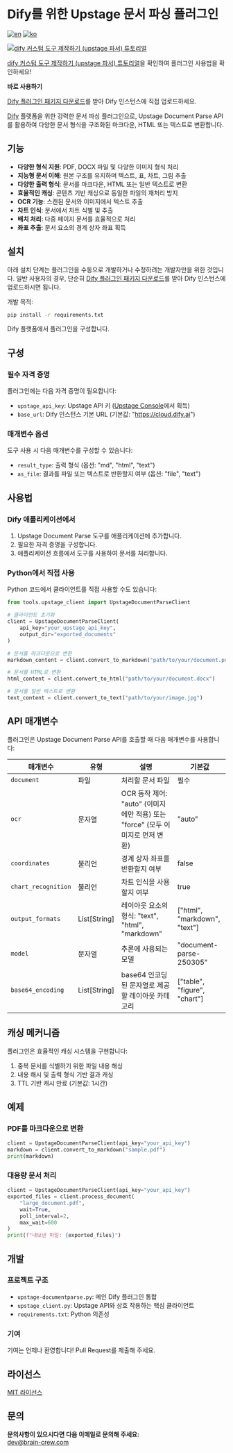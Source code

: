 # Dify를 위한 Upstage 문서 파싱 플러그인

[![en](https://img.shields.io/badge/lang-English-blue.svg)](README.md)
[![ko](https://img.shields.io/badge/lang-한국어-red.svg)](README_KO.md)

[![dify 커스텀 도구 제작하기 (upstage 파서) 튜토리얼](https://img.youtube.com/vi/xWG4nYBZTsE/0.jpg)](https://youtu.be/xWG4nYBZTsE)

[dify 커스텀 도구 제작하기 (upstage 파서) 튜토리얼](https://youtu.be/xWG4nYBZTsE)을 확인하여 플러그인 사용법을 확인하세요!

**바로 사용하기** 

[Dify 플러그인 패키지 다운로드](https://www.dropbox.com/scl/fi/ehbl0zmd409njmq2tmya3/upstage-documentparse.difypkg?rlkey=my8l73m70emtnc9fi1mo0tvg7&st=a10wvxty&dl=0)를 받아 Dify 인스턴스에 직접 업로드하세요.

[Dify](https://dify.ai) 플랫폼을 위한 강력한 문서 파싱 플러그인으로, Upstage Document Parse API를 활용하여 다양한 문서 형식을 구조화된 마크다운, HTML 또는 텍스트로 변환합니다.


## 기능

- **다양한 형식 지원**: PDF, DOCX 파일 및 다양한 이미지 형식 처리
- **지능형 문서 이해**: 원본 구조를 유지하며 텍스트, 표, 차트, 그림 추출
- **다양한 출력 형식**: 문서를 마크다운, HTML 또는 일반 텍스트로 변환
- **효율적인 캐싱**: 콘텐츠 기반 캐싱으로 동일한 파일의 재처리 방지
- **OCR 기능**: 스캔된 문서와 이미지에서 텍스트 추출
- **차트 인식**: 문서에서 차트 식별 및 추출
- **배치 처리**: 다중 페이지 문서를 효율적으로 처리
- **좌표 추출**: 문서 요소의 경계 상자 좌표 획득

## 설치

아래 설치 단계는 플러그인을 수동으로 개발하거나 수정하려는 개발자만을 위한 것입니다. 일반 사용자의 경우, 단순히 [Dify 플러그인 패키지 다운로드](https://www.dropbox.com/scl/fi/ehbl0zmd409njmq2tmya3/upstage-documentparse.difypkg?rlkey=my8l73m70emtnc9fi1mo0tvg7&st=a10wvxty&dl=0)를 받아 Dify 인스턴스에 업로드하시면 됩니다.

개발 목적:

```bash
pip install -r requirements.txt
```

Dify 플랫폼에서 플러그인을 구성합니다.

## 구성

### 필수 자격 증명

플러그인에는 다음 자격 증명이 필요합니다:

- `upstage_api_key`: Upstage API 키 ([Upstage Console](https://console.upstage.ai)에서 획득)
- `base_url`: Dify 인스턴스 기본 URL (기본값: "https://cloud.dify.ai")

### 매개변수 옵션

도구 사용 시 다음 매개변수를 구성할 수 있습니다:

- `result_type`: 출력 형식 (옵션: "md", "html", "text")
- `as_file`: 결과를 파일 또는 텍스트로 반환할지 여부 (옵션: "file", "text")

## 사용법

### Dify 애플리케이션에서

1. Upstage Document Parse 도구를 애플리케이션에 추가합니다.
2. 필요한 자격 증명을 구성합니다.
3. 애플리케이션 흐름에서 도구를 사용하여 문서를 처리합니다.

### Python에서 직접 사용

Python 코드에서 클라이언트를 직접 사용할 수도 있습니다:

```python
from tools.upstage_client import UpstageDocumentParseClient

# 클라이언트 초기화
client = UpstageDocumentParseClient(
    api_key="your_upstage_api_key",
    output_dir="exported_documents"
)

# 문서를 마크다운으로 변환
markdown_content = client.convert_to_markdown("path/to/your/document.pdf")

# 문서를 HTML로 변환
html_content = client.convert_to_html("path/to/your/document.docx")

# 문서를 일반 텍스트로 변환
text_content = client.convert_to_text("path/to/your/image.jpg")
```

## API 매개변수

플러그인은 Upstage Document Parse API를 호출할 때 다음 매개변수를 사용합니다:

| 매개변수 | 유형 | 설명 | 기본값 |
|-----------|------|-------------|---------|
| `document` | 파일 | 처리할 문서 파일 | 필수 |
| `ocr` | 문자열 | OCR 동작 제어: "auto" (이미지에만 적용) 또는 "force" (모두 이미지로 먼저 변환) | "auto" |
| `coordinates` | 불리언 | 경계 상자 좌표를 반환할지 여부 | false |
| `chart_recognition` | 불리언 | 차트 인식을 사용할지 여부 | true |
| `output_formats` | List[String] | 레이아웃 요소의 형식: "text", "html", "markdown" | ["html", "markdown", "text"] |
| `model` | 문자열 | 추론에 사용되는 모델 | "document-parse-250305" |
| `base64_encoding` | List[String] | base64 인코딩된 문자열로 제공할 레이아웃 카테고리 | ["table", "figure", "chart"] |

## 캐싱 메커니즘

플러그인은 효율적인 캐싱 시스템을 구현합니다:

1. 중복 문서를 식별하기 위한 파일 내용 해싱
2. 내용 해시 및 출력 형식 기반 결과 캐싱
3. TTL 기반 캐시 만료 (기본값: 1시간)

## 예제

### PDF를 마크다운으로 변환

```python
client = UpstageDocumentParseClient(api_key="your_api_key")
markdown = client.convert_to_markdown("sample.pdf")
print(markdown)
```

### 대용량 문서 처리

```python
client = UpstageDocumentParseClient(api_key="your_api_key")
exported_files = client.process_document(
    "large_document.pdf",
    wait=True,
    poll_interval=2,
    max_wait=600
)
print(f"내보낸 파일: {exported_files}")
```

## 개발

### 프로젝트 구조

- `upstage-documentparse.py`: 메인 Dify 플러그인 통합
- `upstage_client.py`: Upstage API와 상호 작용하는 핵심 클라이언트
- `requirements.txt`: Python 의존성

### 기여

기여는 언제나 환영합니다! Pull Request를 제출해 주세요.

## 라이선스

[MIT 라이선스](LICENSE.md)

## 문의

**문의사항이 있으시다면 다음 이메일로 문의해 주세요:**  
dev@brain-crew.com